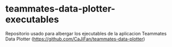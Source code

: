 # teammates-data-plotter-executables
Repositorio usado para albergar los ejecutables de la aplicacion Teammates Data Plotter (https://github.com/CaJiFan/teammates-data-plotter)
